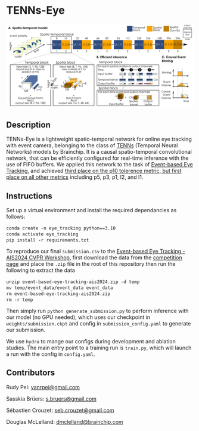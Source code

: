 # TENNs-Eye

![network](network_architecture.png)

## Description

TENNs-Eye is a lightweight spatio-temporal network for online eye tracking with event camera, belonging to the class of [TENNs](https://brainchip.com/tenns-a-new-approach-to-streaming-and-sequential-data/) (Temporal Neural Networks) models by Brainchip. It is a causal spatio-temporal convolutional network, that can be efficiently configured for real-time inference with the use of FIFO buffers. We applied this network to the task of [Event-based Eye Tracking](https://www.kaggle.com/competitions/event-based-eye-tracking-ais2024/data), and achieved [third place on the p10 tolerence metric, but first place on all other metrics](https://arxiv.org/pdf/2404.11770) including p5, p3, p1, l2, and l1.

## Instructions

Set up a virtual environment and install the required dependancies as follows:
```
conda create -n eye_tracking python==3.10
conda activate eye_tracking
pip install -r requirements.txt
```

To reproduce our final `submission.csv` to the [Event-based Eye Tracking - AIS2024 CVPR Workshop](https://www.kaggle.com/competitions/event-based-eye-tracking-ais2024/data), 
first download the data from the [competition page](https://www.kaggle.com/competitions/event-based-eye-tracking-ais2024/data) 
and place the `.zip` file in the root of this repository then run the following to extract the data
```
unzip event-based-eye-tracking-ais2024.zip -d temp
mv temp/event_data/event_data event_data
rm event-based-eye-tracking-ais2024.zip
rm -r temp
```

Then simply run `python generate_submission.py` to perform inference with our model (no GPU needed), which uses our checkpoint 
in `weights/submission.ckpt` and config in `submission_config.yaml` to generate our submission.

We use `hydra` to mange our configs during development and ablation studies. The main entry point to a training run is `train.py`, 
which will launch a run with the config in `config.yaml`.

## Contributors

Rudy Pei: yanrpei@gmail.com

Sasskia Brüers: s.bruers@gmail.com

Sébastien Crouzet: seb.crouzet@gmail.com

Douglas McLelland: dmclelland@brainchip.com
